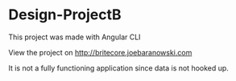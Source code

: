 # Design-ProjectB
This project was made with Angular CLI

View the project on http://britecore.joebaranowski.com


It is not a fully functioning application since data is not hooked up. 
